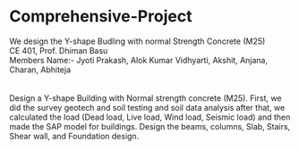 # Comprehensive-Project
We design the Y-shape Budling with normal Strength Concrete (M25)
<br>
CE 401, Prof. Dhiman Basu
<br>
Members Name:- Jyoti Prakash, Alok Kumar Vidhyarti, Akshit, Anjana, Charan, Abhiteja  
<br>
<br>
Design a Y-shape Building with Normal strength concrete (M25). First, we did the survey geotech and soil testing and soil data analysis after that, we calculated the load (Dead load, Live load, Wind load, Seismic load) and then made the SAP model for buildings. Design the beams, columns, Slab, Stairs, Shear wall, and Foundation design. 
